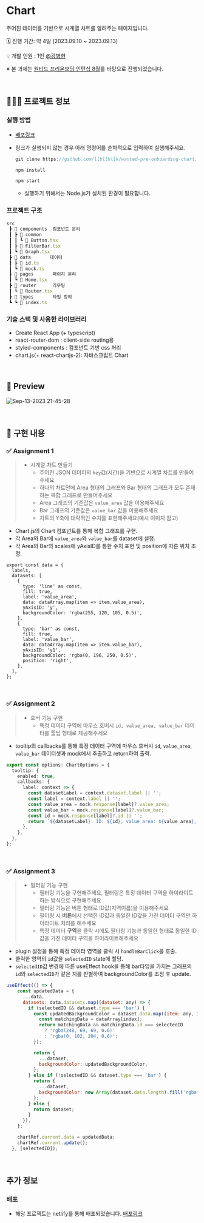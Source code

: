 # Chart

주어진 데이터를 기반으로 시계열 차트를 알려주는 페이지입니다.

🗓️ 진행 기간: 약 4일 (2023.09.10 ~ 2023.09.13)

💡 개발 인원 : 1인 [@강병현](https://github.com/llbllhllk)

※ 본 과제는 [원티드 프리온보딩 인턴십 8월](https://www.wanted.co.kr/events/pre_ob_fe_12)를 바탕으로 진행되었습니다.

<br>

## 🧑🏻‍💻 프로젝트 정보

### 실행 방법

- [배포링크](https://pre-onboarding-chart.netlify.app/)

- 링크가 실행되지 않는 경우 아래 명령어를 순차적으로 입력하여 실행해주세요.

  ```jsx
  git clone https://github.com/llbllhllk/wanted-pre-onboarding-chart.git

  npm install

  npm start
  ```

  - 실행하기 위해서는 Node.js가 설치된 환경이 필요합니다.

### 프로젝트 구조

```jsx
src
 ┣ 📂 components  컴포넌트 분리
 ┃ ┣ 📂 common
 ┃ ┃ ┗ 📄 Button.tsx
 ┃ ┣ 📄 FilterBar.tsx
 ┃ ┗ 📄 Graph.tsx
 ┣ 📂 data       데이터
 ┃ ┣ 📄 id.ts
 ┃ ┗ 📄 mock.ts
 ┣ 📂 pages       페이지 분리
 ┃ ┗ 📄 Home.tsx
 ┣ 📂 router      라우팅
 ┃ ┗ 📄 Router.tsx
 ┣ 📂 types       타입 정의
 ┗ ┗ 📄 index.ts

```

### 기술 스택 및 사용한 라이브러리

- Create React App (+ typescript)
- react-router-dom : client-side routing용
- styled-components : 컴포넌트 기반 css 처리
- chart.js(+ react-chartjs-2): 자바스크립트 Chart

<br>

## 🎉 Preview

![Sep-13-2023 21-45-28](https://github.com/llbllhllk/wanted-pre-onboarding-chart/assets/33623123/f4edb37e-fbaa-44d7-b98f-b0601bd898cf)

<br />

## 📝 구현 내용

### ✅ Assignment 1

> - 시계열 차트 만들기
>   - 주어진 JSON 데이터의 `key`값(시간)을 기반으로 시계열 차트를 만들어주세요
>   - 하나의 차트안에 Area 형태의 그래프와 Bar 형태의 그래프가 모두 존재하는 복합 그래프로 만들어주세요
>   - Area 그래프의 기준값은 `value_area` 값을 이용해주세요
>   - Bar 그래프의 기준값은 `value_bar` 값을 이용해주세요
>   - 차트의 Y축에 대략적인 수치를 표현해주세요(예시 이미지 참고)

- Chart.js의 Chart 컴포넌트를 통해 복합 그래프를 구현.
- 각 Area와 Bar에 `value_area`와 `value_bar`를 dataset에 설정.
- 각 Area와 Bar의 scales에 yAxisID를 통한 수치 표현 및 position에 따른 위치 조정.

```javscript
export const data = {
  labels,
  datasets: [
    {
      type: 'line' as const,
      fill: true,
      label: 'value_area',
      data: dataArray.map(item => item.value_area),
      yAxisID: 'y',
      backgroundColor: 'rgba(255, 120, 105, 0.5)',
    },
    {
      type: 'bar' as const,
      fill: true,
      label: 'value_bar',
      data: dataArray.map(item => item.value_bar),
      yAxisID: 'y1',
      backgroundColor: 'rgba(0, 196, 250, 0.5)',
      position: 'right',
    },
  ],
};
```

<br>

### ✅ Assignment 2

> - 호버 기능 구현
>   - 특정 데이터 구역에 마우스 호버시 `id, value_area, value_bar` 데이터를 툴팁 형태로 제공해주세요

- tooltip의 callbacks를 통해 특정 데이터 구역에 마우스 호버시 `id`, `value_area`, `value_bar` 데이터셋과 mock에서 추출하고 return하여 출력.

```typescript
export const options: ChartOptions = {
  tooltip: {
    enabled: true,
    callbacks: {
      label: context => {
        const datasetLabel = context.dataset.label || '';
        const label = context.label || '';
        const value_area = mock.response[label]?.value_area;
        const value_bar = mock.response[label]?.value_bar;
        const id = mock.response[label]?.id || '';
        return `${datasetLabel}: ID: ${id}, value_area: ${value_area}, value_bar: ${value_bar}`;
      },
    },
  },
};
```

<br />

### ✅ Assignment 3

> - 필터링 기능 구현
>   - 필터링 기능을 구현해주세요, 필터링은 특정 데이터 구역을 하이라이트 하는 방식으로 구현해주세요
>   - 필터링 기능은 버튼 형태로 ID값(지역이름)을 이용해주세요
>   - 필터링 시 **버튼**에서 선택한 ID값과 동일한 ID값을 가진 데이터 구역만 하이라이트 처리를 해주세요
>   - 특정 데이터 **구역**을 클릭 시에도 필터링 기능과 동일한 형태로 동일한 ID값을 가진 데이터 구역을 하이라이트해주세요

- plugin 설정을 통해 특정 데이터 영역을 클릭 시 `handleBarClick`를 호출.
- 클릭한 영역의 `id`값을 `selectedID` state에 할당.
- `selectedID`값 변경에 따른 useEffect hook을 통해 bar타입을 가지는 그래프의 `id`와 `selectedID`가 같은 지를 판별하여 backgroundColor를 조정 후 update.

```javascript
useEffect(() => {
    const updatedData = {
      ...data,
      datasets: data.datasets.map((dataset: any) => {
        if (selectedID && dataset.type === 'bar') {
          const updatedBackgroundColor = dataset.data.map((item: any, index: number) => {
            const matchingData = dataArray[index];
            return matchingData && matchingData.id === selectedID
              ? 'rgba(248, 69, 69, 0.6)'
              : 'rgba(0, 102, 204, 0.6)';
          });

          return {
            ...dataset,
            backgroundColor: updatedBackgroundColor,
          };
        } else if (!selectedID && dataset.type === 'bar') {
          return {
            ...dataset,
            backgroundColor: new Array(dataset.data.length).fill('rgba(0, 102, 204, 0.6)'),
          };
        } else {
          return dataset;
        }
      }),
    };

    chartRef.current.data = updatedData;
    chartRef.current.update();
  }, [selectedID]);
```

<br />

## 추가 정보

### 배포

- 해당 프로젝트는 netlify를 통해 배포되었습니다. [배포링크](https://pre-onboarding-chart.netlify.app/)
